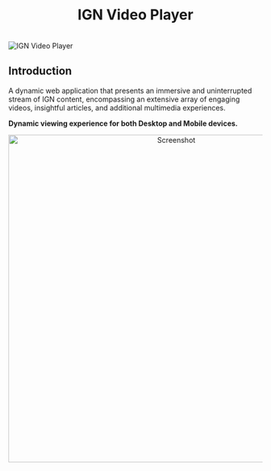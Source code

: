 <h1 align="center"> IGN Video Player </h1> <br>
<img alt="IGN Video Player" title="IGN Video Player" src="https://reyhector.com/Images/Projects/Project5.png">

<!-- About the Project -->
## Introduction
A dynamic web application that presents an immersive and uninterrupted stream of IGN content, encompassing an extensive array of engaging videos, insightful articles, and additional multimedia experiences.

**Dynamic viewing experience for both Desktop and Mobile devices.**
<p align="center">
  <img alt="Screenshot" title="Screenshot"
    src="https://reyhector.com/Images/Projects/Project5_2.jpg" height="650">
  <br/>
</p>
